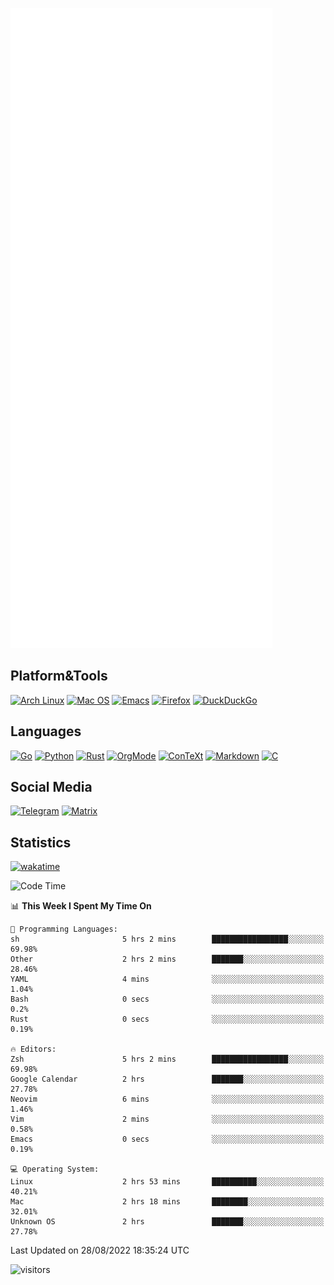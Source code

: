 ![Metrics](https://github.com/SteamedFish/SteamedFish/blob/master/github-metrics.svg)

## Platform&Tools

[![Arch Linux](https://img.shields.io/badge/ArchLinux-1793D1?logo=arch-linux&logoColor=fff&style=flat-square)](https://archlinux.org/)
[![Mac OS](https://img.shields.io/badge/MacOS-000000?style=flat-square&logo=macos&logoColor=F0F0F0)](https://www.apple.com/macos/)
[![Emacs](https://img.shields.io/badge/Emacs-%237F5AB6.svg?&style=flat-square&logo=gnu-emacs&logoColor=white)](https://www.gnu.org/software/emacs/)
[![Firefox](https://img.shields.io/badge/Firefox-FF7139?style=flat-square&logo=Firefox-Browser&logoColor=white)](https://firefox.com/)
[![DuckDuckGo](https://img.shields.io/badge/DuckDuckGo-DE5833?style=flat-square&logo=DuckDuckGo&logoColor=white)](https://duckduckgo.com/)

## Languages

[![Go](https://img.shields.io/badge/Golang-%2300ADD8.svg?style=flat-square&logo=go&logoColor=white)](https://golang.org/)
[![Python](https://img.shields.io/badge/Python-3670A0?style=flat-square&logo=python&logoColor=ffdd54)](https://www.python.org/)
[![Rust](https://img.shields.io/badge/Rust-%23000000.svg?style=flat-square&logo=rust&logoColor=white)](https://www.rust-lang.org/)
[![OrgMode](https://img.shields.io/badge/OrgMode-%23000000.svg?style=flat-square&logo=org&logoColor=white)](https://orgmode.org/)
[![ConTeXt](https://img.shields.io/badge/ConTeXt-%23008080.svg?style=flat-square&logo=latex&logoColor=white)](https://contextgarden.net/)
[![Markdown](https://img.shields.io/badge/MarkDown-%23000000.svg?style=flat-square&logo=markdown&logoColor=white)](https://daringfireball.net/projects/markdown/)
[![C](https://img.shields.io/badge/C-%2300599C.svg?style=flat-square&logo=c&logoColor=white)](https://www.iso.org/standard/74528.html)

## Social Media
[![Telegram](https://img.shields.io/badge/SteamedFish-2CA5E0?style=social&logo=telegram&logoColor=white)](https://t.me/SteamedFish)
[![Matrix](https://img.shields.io/badge/SteamedFish-2CA5E0?style=social&logo=matrix&logoColor=black)](https://matrix.to/#/@i:steamedfish.org)

## Statistics
[![wakatime](https://wakatime.com/badge/user/168280d6-fcf2-4b4f-ad3a-dc4612f35b38.svg)](https://wakatime.com/@168280d6-fcf2-4b4f-ad3a-dc4612f35b38)

<!--START_SECTION:waka-->
![Code Time](http://img.shields.io/badge/Code%20Time-1%2C975%20hrs%2042%20mins-blue)

📊 **This Week I Spent My Time On** 

```text
💬 Programming Languages: 
sh                       5 hrs 2 mins        █████████████████░░░░░░░░   69.98% 
Other                    2 hrs 2 mins        ███████░░░░░░░░░░░░░░░░░░   28.46% 
YAML                     4 mins              ░░░░░░░░░░░░░░░░░░░░░░░░░   1.04% 
Bash                     0 secs              ░░░░░░░░░░░░░░░░░░░░░░░░░   0.2% 
Rust                     0 secs              ░░░░░░░░░░░░░░░░░░░░░░░░░   0.19%

🔥 Editors: 
Zsh                      5 hrs 2 mins        █████████████████░░░░░░░░   69.98% 
Google Calendar          2 hrs               ███████░░░░░░░░░░░░░░░░░░   27.78% 
Neovim                   6 mins              ░░░░░░░░░░░░░░░░░░░░░░░░░   1.46% 
Vim                      2 mins              ░░░░░░░░░░░░░░░░░░░░░░░░░   0.58% 
Emacs                    0 secs              ░░░░░░░░░░░░░░░░░░░░░░░░░   0.19%

💻 Operating System: 
Linux                    2 hrs 53 mins       ██████████░░░░░░░░░░░░░░░   40.21% 
Mac                      2 hrs 18 mins       ████████░░░░░░░░░░░░░░░░░   32.01% 
Unknown OS               2 hrs               ███████░░░░░░░░░░░░░░░░░░   27.78%

```


 Last Updated on 28/08/2022 18:35:24 UTC
<!--END_SECTION:waka-->

![visitors](https://visitor-badge.laobi.icu/badge?page_id=SteamedFish.SteamedFish)
